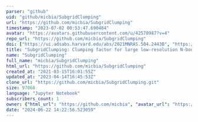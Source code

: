 ```yaml
---
parser: "github"
uid: "github/micbia/SubgridClumping"
url: "https://github.com/micbia/SubgridClumping"
timestamp: "2023-07-02 00:53:47.690484"
avatar: "https://avatars.githubusercontent.com/u/42578987?v=4"
repo_url: "https://github.com/micbia/SubgridClumping"
doi: ["https://ui.adsabs.harvard.edu/abs/2021MNRAS.504.2443B", "https://ui.adsabs.harvard.edu/abs/2023ascl.soft06050B/abstract"]
title: "SubgridClumping: Clumping factor for large low-resolution N-body simulations"
name: "SubgridClumping"
full_name: "micbia/SubgridClumping"
html_url: "https://github.com/micbia/SubgridClumping"
created_at: "2021-03-15T16:01:55Z"
updated_at: "2023-04-14T16:45:53Z"
clone_url: "https://github.com/micbia/SubgridClumping.git"
size: 97068
language: "Jupyter Notebook"
subscribers_count: 1
owner: {"html_url": "https://github.com/micbia", "avatar_url": "https://avatars.githubusercontent.com/u/42578987?v=4", "login": "micbia", "type": "User"}
date: "2024-06-22 14:22:56.523059"
---
```

